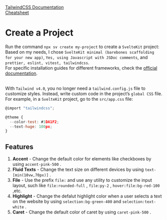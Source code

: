 [TailwindCSS Documentation](https://tailwindcss.com/docs/styling-with-utility-classes)<br>
[Cheatsheet](https://www.creative-tim.com/twcomponents/cheatsheet)

# Create a Project

Run the command `npx sv create my-project` to create a `SvelteKit` project:<br>
Based on my needs, I chose `SvelteKit minimal (barebones scaffolding for your new app)`, `Yes, using Javascript with JSDoc comments`, and `prettier, eslint, vitest, tailwindcss`.  <br>
For specific installation guides for different frameworks, check the [official documentation](https://tailwindcss.com/docs/installation/framework-guides).<br><br>

With `Tailwind v4.0`, you no longer need a `tailwind.config.js` file to customize styles. Instead, write custom code in the project’s `global CSS` file. For example, in a `SvelteKit` project, go to the `src/app.css` file:<br>  
```Javascript
@import "tailwindcss";

@theme {
  --color-test: #1DA1F2;
  --text-huge: 100px;
}
```

## Features
1. **Accent** - Change the default color for elements like checkboxes by using `accent-pink-500` .
2. **Fluid Texts** - Change the text size on different devices by using `text-[min(10vw,70px)]` .
3. **File** - Use the prefix `file:` and use any utility to customize the input layout, such like `file:rounded-full` , `file:py-2` , `hover:file:bg-red-100` ,etc.
4. **Highlight** - Change the defalut highlight color when a user selects a text on the website by using `selection:bg-green-400` and `selection:text-white` .
5. **Caret** - Change the default color of caret by using `caret-pink-500` .


